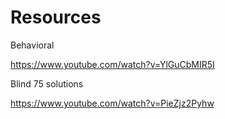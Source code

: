 # Resources

Behavioral

https://www.youtube.com/watch?v=YlGuCbMIR5I

Blind 75 solutions

https://www.youtube.com/watch?v=PieZjz2Pyhw